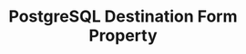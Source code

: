 ---
content-type: "api-form"
form-type: "destination"
key: "destination-form-properties-postgresql-object"

title: "PostgreSQL Destination Form Property"
description: "{{ api.form-properties.destination-forms.postgresql.description }}"

object-attributes:
  - name: "host"
    type: "string"
    required: true
    description: "{{ connect.common.attributes.host }}"

  - name: "port"
    type: "integer"
    required: true
    description: "{{ connect.common.attributes.port }}"

  - name: "database"
    type: "string"
    required: true
    description: "{{ connect.common.attributes.database }}"

  - name: "username"
    type: "string"
    required: true
    description: "{{ connect.common.attributes.username }}"

  - name: "password"
    type: "string"
    required: true
    description: "{{ connect.common.attributes.password }}"

  - name: "ssl"
    type: "boolean"
    required: false
    description: "{{ connect.common.attributes.ssl }}"

examples:
  - code: |
      {
         "connection":{
            "host":"postgres.some-host.com",
            "port":5432,
            "database":"stitch",
            "username":"stitch_user",
            "password":"<PASSWORD>",
            "ssl":true
         }
      }
---